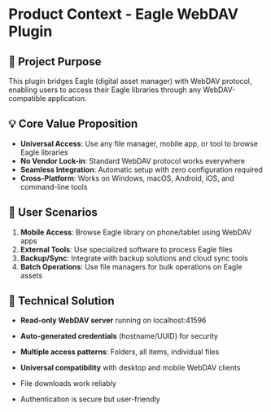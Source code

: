 # Product Context - Eagle WebDAV Plugin

## 🎯 Project Purpose
This plugin bridges Eagle (digital asset manager) with WebDAV protocol, enabling users to access their Eagle libraries through any WebDAV-compatible application.

## 💡 Core Value Proposition
- **Universal Access**: Use any file manager, mobile app, or tool to browse Eagle libraries
- **No Vendor Lock-in**: Standard WebDAV protocol works everywhere
- **Seamless Integration**: Automatic setup with zero configuration required
- **Cross-Platform**: Works on Windows, macOS, Android, iOS, and command-line tools

## 👥 User Scenarios
1. **Mobile Access**: Browse Eagle library on phone/tablet using WebDAV apps
2. **External Tools**: Use specialized software to process Eagle files
3. **Backup/Sync**: Integrate with backup solutions and cloud sync tools
4. **Batch Operations**: Use file managers for bulk operations on Eagle assets

## 🔧 Technical Solution
- **Read-only WebDAV server** running on localhost:41596
- **Auto-generated credentials** (hostname/UUID) for security
- **Multiple access patterns**: Folders, all items, individual files
- **Universal compatibility** with desktop and mobile WebDAV clients

- File downloads work reliably
- Authentication is secure but user-friendly